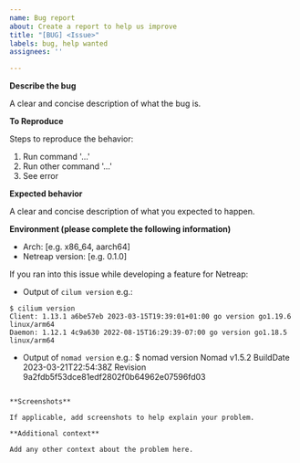 ```yaml
---
name: Bug report
about: Create a report to help us improve
title: "[BUG] <Issue>"
labels: bug, help wanted
assignees: ''

---
```


**Describe the bug**

A clear and concise description of what the bug is.

**To Reproduce**

Steps to reproduce the behavior:
1. Run command '...'
1. Run other command '...'
1. See error

**Expected behavior**

A clear and concise description of what you expected to happen.

**Environment (please complete the following information)**
 - Arch: [e.g. x86_64, aarch64]
 - Netreap version: [e.g. 0.1.0]

If you ran into this issue while developing a feature for Netreap:
 - Output of `cilum version` e.g.:

```
$ cilium version
Client: 1.13.1 a6be57eb 2023-03-15T19:39:01+01:00 go version go1.19.6 linux/arm64
Daemon: 1.12.1 4c9a630 2022-08-15T16:29:39-07:00 go version go1.18.5 linux/arm64
 ```
 - Output of `nomad version` e.g.:
$ nomad version
Nomad v1.5.2
BuildDate 2023-03-21T22:54:38Z
Revision 9a2fdb5f53dce81edf2802f0b64962e07596fd03
 ```

**Screenshots**

If applicable, add screenshots to help explain your problem.

**Additional context**

Add any other context about the problem here.
